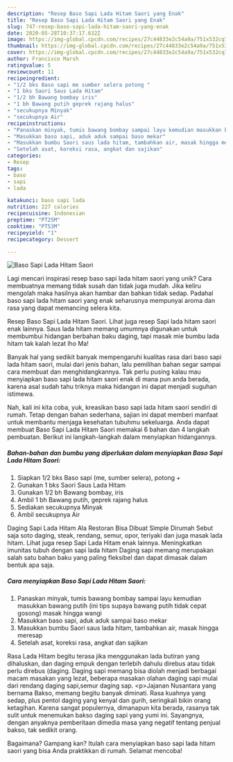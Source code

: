 ```yaml
---
description: "Resep Baso Sapi Lada Hitam Saori yang Enak"
title: "Resep Baso Sapi Lada Hitam Saori yang Enak"
slug: 747-resep-baso-sapi-lada-hitam-saori-yang-enak
date: 2020-05-28T10:37:17.632Z
image: https://img-global.cpcdn.com/recipes/27c44833e2c54a9a/751x532cq70/baso-sapi-lada-hitam-saori-foto-resep-utama.jpg
thumbnail: https://img-global.cpcdn.com/recipes/27c44833e2c54a9a/751x532cq70/baso-sapi-lada-hitam-saori-foto-resep-utama.jpg
cover: https://img-global.cpcdn.com/recipes/27c44833e2c54a9a/751x532cq70/baso-sapi-lada-hitam-saori-foto-resep-utama.jpg
author: Francisco Marsh
ratingvalue: 5
reviewcount: 11
recipeingredient:
- "1/2 bks Baso sapi me sumber selera potong "
- "1 bks Saori Saus Lada Hitam"
- "1/2 bh Bawang bombay iris"
- "1 bh Bawang putih geprek rajang halus"
- "secukupnya Minyak"
- "secukupnya Air"
recipeinstructions:
- "Panaskan minyak, tumis bawang bombay sampai layu kemudian masukkan bawang putih (ini tips supaya bawang putih tidak cepat gosong) masak hingga wangi"
- "Masukkan baso sapi, aduk aduk sampai baso mekar"
- "Masukkan bumbu Saori saus lada hitam, tambahkan air, masak hingga meresap"
- "Setelah asat, koreksi rasa, angkat dan sajikan"
categories:
- Resep
tags:
- baso
- sapi
- lada

katakunci: baso sapi lada 
nutrition: 227 calories
recipecuisine: Indonesian
preptime: "PT25M"
cooktime: "PT53M"
recipeyield: "1"
recipecategory: Dessert

---
```



![Baso Sapi Lada Hitam Saori](https://img-global.cpcdn.com/recipes/27c44833e2c54a9a/751x532cq70/baso-sapi-lada-hitam-saori-foto-resep-utama.jpg)

Lagi mencari inspirasi resep baso sapi lada hitam saori yang unik? Cara membuatnya memang tidak susah dan tidak juga mudah. Jika keliru mengolah maka hasilnya akan hambar dan bahkan tidak sedap. Padahal baso sapi lada hitam saori yang enak seharusnya mempunyai aroma dan rasa yang dapat memancing selera kita.

Resep Baso Sapi Lada Hitam Saori. Lihat juga resep Sapi lada hitam saori enak lainnya. Saus lada hitam memang umumnya digunakan untuk membumbui hidangan berbahan baku daging, tapi masak mie bumbu lada hitam tak kalah lezat lho Ma!

Banyak hal yang sedikit banyak mempengaruhi kualitas rasa dari baso sapi lada hitam saori, mulai dari jenis bahan, lalu pemilihan bahan segar sampai cara membuat dan menghidangkannya. Tak perlu pusing kalau mau menyiapkan baso sapi lada hitam saori enak di mana pun anda berada, karena asal sudah tahu triknya maka hidangan ini dapat menjadi suguhan istimewa.


Nah, kali ini kita coba, yuk, kreasikan baso sapi lada hitam saori sendiri di rumah. Tetap dengan bahan sederhana, sajian ini dapat memberi manfaat untuk membantu menjaga kesehatan tubuhmu sekeluarga. Anda dapat membuat Baso Sapi Lada Hitam Saori memakai 6 bahan dan 4 langkah pembuatan. Berikut ini langkah-langkah dalam menyiapkan hidangannya.

<!--inarticleads1-->

##### Bahan-bahan dan bumbu yang diperlukan dalam menyiapkan Baso Sapi Lada Hitam Saori:

1. Siapkan 1/2 bks Baso sapi (me, sumber selera), potong +
1. Gunakan 1 bks Saori Saus Lada Hitam
1. Gunakan 1/2 bh Bawang bombay, iris
1. Ambil 1 bh Bawang putih, geprek rajang halus
1. Sediakan secukupnya Minyak
1. Ambil secukupnya Air


Daging Sapi Lada Hitam Ala Restoran Bisa Dibuat Simple Dirumah Sebut saja soto daging, steak, rendang, semur, opor, teriyaki dan juga masak lada hitam. Lihat juga resep Sapi Lada Hitam enak lainnya. Meningkatkan imunitas tubuh dengan sapi lada hitam Daging sapi memang merupakan salah satu bahan baku yang paling fleksibel dan dapat dimasak dalam bentuk apa saja. 

<!--inarticleads2-->

##### Cara menyiapkan Baso Sapi Lada Hitam Saori:

1. Panaskan minyak, tumis bawang bombay sampai layu kemudian masukkan bawang putih (ini tips supaya bawang putih tidak cepat gosong) masak hingga wangi
1. Masukkan baso sapi, aduk aduk sampai baso mekar
1. Masukkan bumbu Saori saus lada hitam, tambahkan air, masak hingga meresap
1. Setelah asat, koreksi rasa, angkat dan sajikan


Rasa Lada Hitam begitu terasa jika menggunakan lada butiran yang dihaluskan, dan daging empuk dengan terlebih dahulu direbus atau tidak perlu direbus (daging. Daging sapi memang bisa diolah menjadi berbagai macam masakan yang lezat, beberapa masakan olahan daging sapi mulai dari rendang daging sapi,semur daging sap. &lt;p&gt;Jajanan Nusantara yang bernama Bakso, memang begitu banyak diminati. Rasa kuahnya yang sedap, plus pentol daging yang kenyal dan gurih, seringkali bikin orang ketagihan. Karena sangat populernya, dimanapun kita berada, rasanya tak sulit untuk menemukan bakso daging sapi yang yumi ini. Sayangnya, dengan anyaknya pemberitaan dimedia masa yang negatif tentang penjual bakso, tak sedikit orang. 

Bagaimana? Gampang kan? Itulah cara menyiapkan baso sapi lada hitam saori yang bisa Anda praktikkan di rumah. Selamat mencoba!
